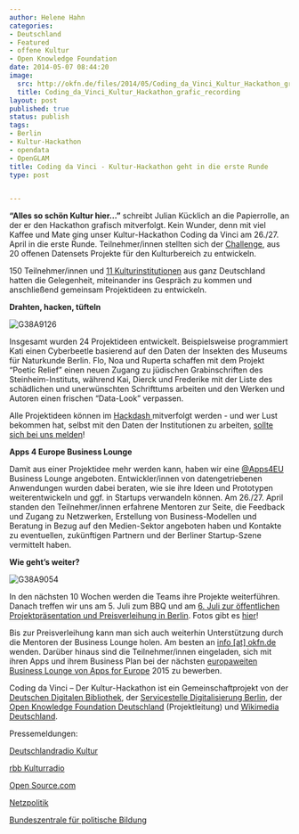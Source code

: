 ```yaml
---
author: Helene Hahn
categories:
- Deutschland
- Featured
- offene Kultur
- Open Knowledge Foundation
date: 2014-05-07 08:44:20
image:
  src: http://okfn.de/files/2014/05/Coding_da_Vinci_Kultur_Hackathon_grafic_recording3.jpg
  title: Coding_da_Vinci_Kultur_Hackathon_grafic_recording
layout: post
published: true
status: publish
tags:
- Berlin
- Kultur-Hackathon
- opendata
- OpenGLAM
title: Coding da Vinci - Kultur-Hackathon geht in die erste Runde
type: post


---
```


**“Alles so schön Kultur hier…”** schreibt Julian Kücklich an die Papierrolle, an der er den Hackathon grafisch mitverfolgt. Kein Wunder, denn mit viel Kaffee und Mate ging unser Kultur-Hackathon Coding da Vinci am 26./27. April in die erste Runde. Teilnehmer/innen stellten sich der [Challenge](http://codingdavinci.de/#challenges), aus 20 offenen Datensets Projekte für den Kulturbereich zu entwickeln.

150 Teilnehmer/innen und [11 Kulturinstitutionen](http://codingdavinci.de/partner/#kulturinstitutionen) aus ganz Deutschland hatten die Gelegenheit, miteinander ins Gespräch zu kommen und anschließend gemeinsam Projektideen zu entwickeln.

**Drahten, hacken, tüfteln**

![G38A9126](http://okfn.de/files/2014/05/G38A9126-415x276.jpg)

Insgesamt wurden 24 Projektideen entwickelt. Beispielsweise programmiert Kati einen Cyberbeetle basierend auf den Daten der Insekten des Museums für Naturkunde Berlin. Flo, Noa und Ruperta schaffen mit dem Projekt “Poetic Relief” einen neuen Zugang zu jüdischen Grabinschriften des Steinheim-Instituts, während Kai, Dierck und Frederike mit der Liste des schädlichen und unerwünschten Schrifttums arbeiten und den Werken und Autoren einen frischen “Data-Look” verpassen.

Alle Projektideen können im [Hackdash ](http://cdvinci.hackdash.org/)mitverfolgt werden - und wer Lust bekommen hat, selbst mit den Daten der Institutionen zu arbeiten, [sollte sich bei uns melden](helene.hahn@okfn.org)!

**Apps 4 Europe Business Lounge**

Damit aus einer Projektidee mehr werden kann, haben wir eine [@Apps4EU](http://twitter.com/Apps4EU) Business Lounge angeboten. Entwickler/innen von datengetriebenen Anwendungen wurden dabei beraten, wie sie ihre Ideen und Prototypen weiterentwickeln und ggf. in Startups verwandeln können. Am 26./27. April standen den Teilnehmer/innen erfahrene Mentoren zur Seite, die Feedback und Zugang zu Netzwerken, Erstellung von Business-Modellen und Beratung in Bezug auf den Medien-Sektor angeboten haben und Kontakte zu eventuellen, zukünftigen Partnern und der Berliner Startup-Szene vermittelt haben.

**Wie geht’s weiter?**

![G38A9054](http://okfn.de/files/2014/05/G38A9054-415x253.jpg)

In den nächsten 10 Wochen werden die Teams ihre Projekte weiterführen. Danach treffen wir uns am 5. Juli zum BBQ und am [6\. Juli zur öffentlichen Projektpräsentation und Preisverleihung in Berlin](http://codingdavinci.de/programm/). Fotos gibt es [hier](https://www.flickr.com/photos/okfde/sets/)!

Bis zur Preisverleihung kann man sich auch weiterhin Unterstützung durch die Mentoren der Business Lounge holen. Am besten an [info [at] okfn.de](mailto:info@okfn.de) wenden. Darüber hinaus sind die Teilnehmer/innen eingeladen, sich mit ihren Apps und ihrem Business Plan bei der nächsten [europaweiten Business Lounge von Apps for Europe](http://www.appsforeurope.eu/business-lounge) 2015 zu bewerben.

Coding da Vinci – Der Kultur-Hackathon ist ein Gemeinschaftprojekt von der [Deutschen Digitalen Bibliothek](https://www.deutsche-digitale-bibliothek.de/), der [Servicestelle Digitalisierung Berlin](https://www.deutsche-digitale-bibliothek.de/), der [Open Knowledge Foundation Deutschland](https://www.wikimedia.de/wiki/Hauptseite) (Projektleitung) und [Wikimedia Deutschland](https://www.wikimedia.de/wiki/Hauptseite).

Pressemeldungen:

[Deutschlandradio Kultur](http://breitband.deutschlandradiokultur.de/coding-da-vinci/)

[rbb Kulturradio](http://mediathek.rbb-online.de/kulturradio/kulturradio-am-vormittag/-coding-da-vinci-der-erste-kultur-hackathon-in?documentId=21002618)

[Open Source.com](http://opensource.com/education/14/4/open-data-hackathon-tackles-cultural-preservation)

[Netzpolitik](https://netzpolitik.org/2014/coding-da-vinci-der-kultur-hackathon/)

[Bundeszentrale für politische Bildung](https://www.youtube.com/watch?v=Z7LJbw1uQho&feature=youtu.be)

 